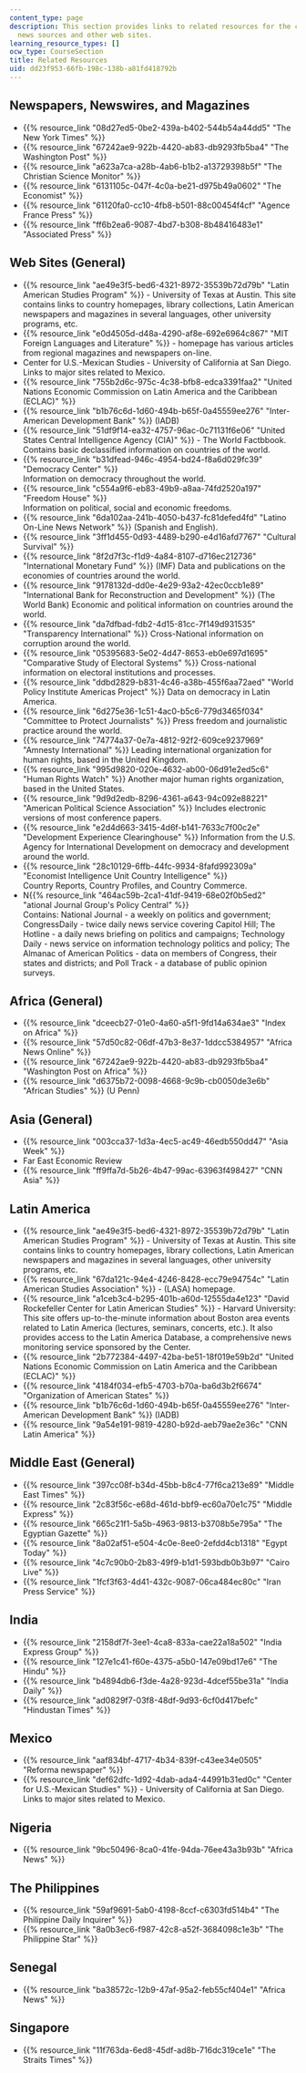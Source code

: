 ```yaml
---
content_type: page
description: This section provides links to related resources for the course, including
  news sources and other web sites.
learning_resource_types: []
ocw_type: CourseSection
title: Related Resources
uid: dd23f953-66fb-198c-138b-a81fd418792b
---
```


Newspapers, Newswires, and Magazines
------------------------------------

*   {{% resource_link "08d27ed5-0be2-439a-b402-544b54a44dd5" "The New York Times" %}}
*   {{% resource_link "67242ae9-922b-4420-ab83-db9293fb5ba4" "The Washington Post" %}}
*   {{% resource_link "a623a7ca-a28b-4ab6-b1b2-a13729398b5f" "The Christian Science Monitor" %}}
*   {{% resource_link "6131105c-047f-4c0a-be21-d975b49a0602" "The Economist" %}}
*   {{% resource_link "61120fa0-cc10-4fb8-b501-88c00454f4cf" "Agence France Press" %}}
*   {{% resource_link "ff6b2ea6-9087-4bd7-b308-8b48416483e1" "Associated Press" %}}

Web Sites (General)
-------------------

*   {{% resource_link "ae49e3f5-bed6-4321-8972-35539b72d79b" "Latin American Studies Program" %}} - University of Texas at Austin. This site contains links to country homepages, library collections, Latin American newspapers and magazines in several languages, other university programs, etc.
*   {{% resource_link "e0d4505d-d48a-4290-af8e-692e6964c867" "MIT Foreign Languages and Literature" %}} - homepage has various articles from regional magazines and newspapers on-line.
*   Center for U.S.-Mexican Studies - University of California at San Diego. Links to major sites related to Mexico.
*   {{% resource_link "755b2d6c-975c-4c38-bfb8-edca3391faa2" "United Nations Economic Commission on Latin America and the Caribbean (ECLAC)" %}}
*   {{% resource_link "b1b76c6d-1d60-494b-b65f-0a45559ee276" "Inter-American Development Bank" %}} (IADB)
*   {{% resource_link "51df9f14-ea32-4757-96ac-0c71131f6e06" "United States Central Intelligence Agency (CIA)" %}} - The World Factbbook. Contains basic declassified information on countries of the world.
*   {{% resource_link "b31dfead-946c-4954-bd24-f8a6d029fc39" "Democracy Center" %}}  
    Information on democracy throughout the world.
*   {{% resource_link "c554a9f6-eb83-49b9-a8aa-74fd2520a197" "Freedom House" %}}  
    Information on political, social and economic freedoms.
*   {{% resource_link "6da102aa-241b-4050-b437-fc81defed4fd" "Latino On-Line News Network" %}} (Spanish and English).
*   {{% resource_link "3ff1d455-0d93-4489-b290-e4d16afd7767" "Cultural Survival" %}}
*   {{% resource_link "8f2d7f3c-f1d9-4a84-8107-d716ec212736" "International Monetary Fund" %}} (IMF) Data and publications on the economies of countries around the world.
*   {{% resource_link "9178132d-dd0e-4e29-93a2-42ec0ccb1e89" "International Bank for Reconstruction and Development" %}} (The World Bank) Economic and political information on countries around the world.
*   {{% resource_link "da7dfbad-fdb2-4d15-81cc-7f149d931535" "Transparency International" %}} Cross-National information on corruption around the world.
*   {{% resource_link "05395683-5e02-4d47-8653-eb0e697d1695" "Comparative Study of Electoral Systems" %}} Cross-national information on electoral institutions and processes.
*   {{% resource_link "ddbd2829-b831-4c46-a38b-455f6aa72aed" "World Policy Institute Americas Project" %}} Data on democracy in Latin America.
*   {{% resource_link "6d275e36-1c51-4ac0-b5c6-779d3465f034" "Committee to Protect Journalists" %}} Press freedom and journalistic practice around the world.
*   {{% resource_link "74774a37-0e7a-4812-92f2-609ce9237969" "Amnesty International" %}} Leading international organization for human rights, based in the United Kingdom.
*   {{% resource_link "995d9820-020e-4632-ab00-06d91e2ed5c6" "Human Rights Watch" %}} Another major human rights organization, based in the United States.
*   {{% resource_link "9d9d2edb-8296-4361-a643-94c092e88221" "American Political Science Association" %}} Includes electronic versions of most conference papers.
*   {{% resource_link "e2d4d663-3415-4d6f-b141-7633c7f00c2e" "Development Experience Clearinghouse" %}} Information from the U.S. Agency for International Development on democracy and development around the world.
*   {{% resource_link "28c10129-6ffb-44fc-9934-8fafd992309a" "Economist Intelligence Unit Country Intelligence" %}}  
    Country Reports, Country Profiles, and Country Commerce.
*   N{{% resource_link "464ac59b-2ca1-41df-9419-68e02f0b5ed2" "ational Journal Group's Policy Central" %}}  
    Contains: National Journal - a weekly on politics and government; CongressDaily - twice daily news service covering Capitol Hill; The Hotline - a daily news briefing on politics and campaigns; Technology Daily - news service on information technology politics and policy; The Almanac of American Politics - data on members of Congress, their states and districts; and Poll Track - a database of public opinion surveys.

Africa (General)
----------------

*   {{% resource_link "dceecb27-01e0-4a60-a5f1-9fd14a634ae3" "Index on Africa" %}}
*   {{% resource_link "57d50c82-06df-47b3-8e37-1ddcc5384957" "Africa News Online" %}}
*   {{% resource_link "67242ae9-922b-4420-ab83-db9293fb5ba4" "Washington Post on Africa" %}}
*   {{% resource_link "d6375b72-0098-4668-9c9b-cb0050de3e6b" "African Studies" %}} (U Penn)

Asia (General)
--------------

*   {{% resource_link "003cca37-1d3a-4ec5-ac49-46edb550dd47" "Asia Week" %}}
*   Far East Economic Review
*   {{% resource_link "ff9ffa7d-5b26-4b47-99ac-63963f498427" "CNN Asia" %}}

Latin America
-------------

*   {{% resource_link "ae49e3f5-bed6-4321-8972-35539b72d79b" "Latin American Studies Program" %}} - University of Texas at Austin. This site contains links to country homepages, library collections, Latin American newspapers and magazines in several languages, other university programs, etc.
*   {{% resource_link "67da121c-94e4-4246-8428-ecc79e94754c" "Latin American Studies Association" %}} - (LASA) homepage.
*   {{% resource_link "a1ceb3c4-b295-401b-a60d-12555da4e123" "David Rockefeller Center for Latin American Studies" %}} - Harvard University: This site offers up-to-the-minute information about Boston area events related to Latin America (lectures, seminars, concerts, etc.). It also provides access to the Latin America Database, a comprehensive news monitoring service sponsored by the Center.
*   {{% resource_link "2b772384-4497-42ba-be51-18f019e59b2d" "United Nations Economic Commission on Latin America and the Caribbean (ECLAC)" %}}
*   {{% resource_link "4184f034-efb5-4703-b70a-ba6d3b2f6674" "Organization of American States" %}}
*   {{% resource_link "b1b76c6d-1d60-494b-b65f-0a45559ee276" "Inter-American Development Bank" %}} (IADB)
*   {{% resource_link "9a54e191-9819-4280-b92d-aeb79ae2e36c" "CNN Latin America" %}}

Middle East (General)
---------------------

*   {{% resource_link "397cc08f-b34d-45bb-b8c4-77f6ca213e89" "Middle East Times" %}}
*   {{% resource_link "2c83f56c-e68d-461d-bbf9-ec60a70e1c75" "Middle Express" %}}
*   {{% resource_link "665c21f1-5a5b-4963-9813-b3708b5e795a" "The Egyptian Gazette" %}}
*   {{% resource_link "8a02af51-e504-4c0e-8ee0-2efdd4cb1318" "Egypt Today" %}}
*   {{% resource_link "4c7c90b0-2b83-49f9-b1d1-593bdb0b3b97" "Cairo Live" %}}
*   {{% resource_link "1fcf3f63-4d41-432c-9087-06ca484ec80c" "Iran Press Service" %}}

India
-----

*   {{% resource_link "2158df7f-3ee1-4ca8-833a-cae22a18a502" "India Express Group" %}}
*   {{% resource_link "127e1c41-f60e-4375-a5b0-147e09bd17e6" "The Hindu" %}}
*   {{% resource_link "b4894db6-f3de-4a28-923d-4dcef55be31a" "India Daily" %}}
*   {{% resource_link "ad0829f7-03f8-48df-9d93-6cf0d417befc" "Hindustan Times" %}}

Mexico
------

*   {{% resource_link "aaf834bf-4717-4b34-839f-c43ee34e0505" "Reforma newspaper" %}}
*   {{% resource_link "def62dfc-1d92-4dab-ada4-44991b31ed0c" "Center for U.S.-Mexican Studies" %}} - University of California at San Diego. Links to major sites related to Mexico.

Nigeria
-------

*   {{% resource_link "9bc50496-8ca0-41fe-94da-76ee43a3b93b" "Africa News" %}}

The Philippines
---------------

*   {{% resource_link "59af9691-5ab0-4198-8ccf-c6303fd514b4" "The Philippine Daily Inquirer" %}}
*   {{% resource_link "8a0b3ec6-f987-42c8-a52f-3684098c1e3b" "The Philippine Star" %}}

Senegal
-------

*   {{% resource_link "ba38572c-12b9-47af-95a2-feb55cf404e1" "Africa News" %}}

Singapore
---------

*   {{% resource_link "11f763da-6ed8-45df-ad8b-716dc319ce1e" "The Straits Times" %}}